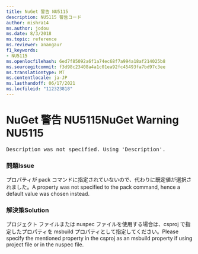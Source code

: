 ```yaml
---
title: NuGet 警告 NU5115
description: NU5115 警告コード
author: mishra14
ms.author: jodou
ms.date: 8/3/2018
ms.topic: reference
ms.reviewer: anangaur
f1_keywords:
- NU5115
ms.openlocfilehash: 6ed7f85092a6f1a74ec68f7a994a18af214025b8
ms.sourcegitcommit: f3d98c23408a4a1c01ea92fc45493fa7bd97c3ee
ms.translationtype: MT
ms.contentlocale: ja-JP
ms.lasthandoff: 06/17/2021
ms.locfileid: "112323818"
---
```

# <a name="nuget-warning-nu5115"></a><span data-ttu-id="d0e34-103">NuGet 警告 NU5115</span><span class="sxs-lookup"><span data-stu-id="d0e34-103">NuGet Warning NU5115</span></span>
<pre>Description was not specified. Using 'Description'.</pre>

### <a name="issue"></a><span data-ttu-id="d0e34-104">問題</span><span class="sxs-lookup"><span data-stu-id="d0e34-104">Issue</span></span>

<span data-ttu-id="d0e34-105">プロパティが pack コマンドに指定されていないので、代わりに既定値が選択されました。</span><span class="sxs-lookup"><span data-stu-id="d0e34-105">A property was not specified to the pack command, hence a default value was chosen instead.</span></span>


### <a name="solution"></a><span data-ttu-id="d0e34-106">解決策</span><span class="sxs-lookup"><span data-stu-id="d0e34-106">Solution</span></span>

<span data-ttu-id="d0e34-107">プロジェクト ファイルまたは nuspec ファイルを使用する場合は、csproj で指定したプロパティを msbuild プロパティとして指定してください。</span><span class="sxs-lookup"><span data-stu-id="d0e34-107">Please specify the mentioned property in the csproj as an msbuild property if using project file or in the nuspec file.</span></span>

